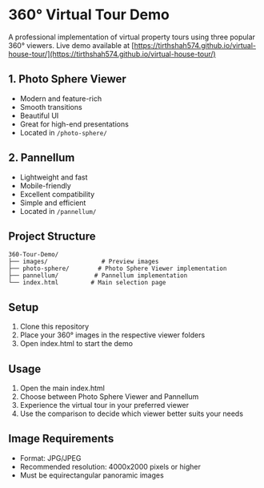 # 360° Virtual Tour Demo

A professional implementation of virtual property tours using three popular 360° viewers. Live demo available at [https://tirthshah574.github.io/virtual-house-tour/](https://tirthshah574.github.io/virtual-house-tour/)

## 1. Photo Sphere Viewer
- Modern and feature-rich
- Smooth transitions
- Beautiful UI
- Great for high-end presentations
- Located in `/photo-sphere/`

## 2. Pannellum
- Lightweight and fast
- Mobile-friendly
- Excellent compatibility
- Simple and efficient
- Located in `/pannellum/`

## Project Structure
```
360-Tour-Demo/
├── images/               # Preview images
├── photo-sphere/        # Photo Sphere Viewer implementation
├── pannellum/          # Pannellum implementation
└── index.html         # Main selection page
```

## Setup
1. Clone this repository
2. Place your 360° images in the respective viewer folders
3. Open index.html to start the demo

## Usage
1. Open the main index.html
2. Choose between Photo Sphere Viewer and Pannellum
3. Experience the virtual tour in your preferred viewer
4. Use the comparison to decide which viewer better suits your needs

## Image Requirements
- Format: JPG/JPEG
- Recommended resolution: 4000x2000 pixels or higher
- Must be equirectangular panoramic images
